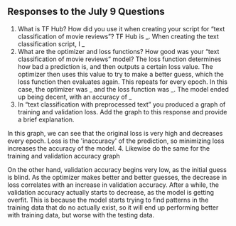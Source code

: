 ## Responses to the July 9 Questions
1. What is TF Hub?  How did you use it when creating your script for “text classification
of movie reviews”?
TF Hub is _. When creating the text classification script, I _
2. What are the optimizer and loss functions?  How good was your “text classification of 
movie reviews” model? 
The loss function determines how bad a prediction is, and then outputs a certain loss value.
The optimizer then uses this value to try to make a better guess, which the loss function
then evaluates again. This repeats for every epoch. In this case, the optimizer was _ and
the loss function was _. The model ended up being decent, with an accuracy of _
3. In “text classification with preprocessed text” you produced a graph of training and 
validation loss.  Add the graph to this response and provide a brief explanation.

In this graph, we can see that the original loss is very high and decreases every epoch.
Loss is the 'inaccuracy' of the prediction, so minimizing loss increases the accuracy of 
the model. 
4. Likewise do the same for the training and validation accuracy graph

On the other hand, validation accuracy begins very low, as the initial guess is blind.
As the optimizer makes better and better guesses, the decrease in loss correlates with
an increase in validation accuracy. After a while, the validation accuracy actually starts
to decrease, as the model is getting overfit. This is because the model starts trying to 
find patterns in the training data that do no actually exist, so it will end up performing
better with training data, but worse with the testing data.
